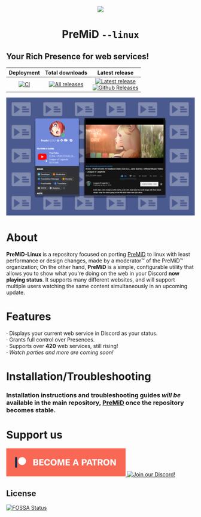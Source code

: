 <div align="center">
    <img src="https://avatars3.githubusercontent.com/u/46326568" width="128px" style="max-width:100%;">
    <h1>PreMiD <code>--linux</code></h1>
</div>

## Your Rich Presence for web services!

| Deployment | Total downloads | Latest release |
| :---: | :---: | :---: |
|  [![CI](https://github.com/doomlerd/PreMiD-Linux/workflows/CI/badge.svg?branch=master&event=push)](https://github.com/doomlerd/PreMiD-Linux/actions)  |  [![All releases](https://img.shields.io/github/downloads/doomlerd/PreMiD-Linux/total.svg?maxAge=86400)](https://github.com/doomlerd/PreMiD-Linux/releases)  |  [![Latest release](https://img.shields.io/github/v/release/doomlerd/PreMiD-Linux.svg?maxAge=86400)](https://github.com/doomlerd/PreMiD-Linux/releases) <br> [![Github Releases](https://img.shields.io/github/downloads/doomlerd/PreMiD-Linux/latest/total.svg?maxAge=86400)](https://github.com/doomlerd/PreMiD-Linux/releases)  | 

<img src=".github/example.png" draggable="false"><br>

# About

**PreMiD-Linux** is a repository focused on porting [PreMiD](https://github.com/PreMiD/PreMiD) to linux with least performance or design changes, made by a moderator™ of the PreMiD™ organization;
On the other hand, **PreMiD** is a simple, configurable utility that allows you to show what you're doing on the web in your Discord **now playing status**. It supports many different websites, and will support multiple users watching the same content simultaneously in an upcoming update.

# Features

· Displays your current web service in Discord as your status.<br>
· Grants full control over Presences.<br>
· Supports over **420** web services, still rising!<br>
· _Watch parties and more are coming soon!_

# Installation/Troubleshooting

### Installation instructions and troubleshooting guides _will be_ available in the main repository, [**PreMiD**](https://github.com/PreMiD/Linux) once the repository becomes stable.

# Support us

  <div>
    <a target="_blank" href="https://www.patreon.com/bePatron?u=4610890" data-patreon-widget-type="become-patron-button" title="Support me on Patreon!">
      <img height="75px" draggable="false" src=".github/Patreon.png">
    </a>
    <a target="_blank" href="https://discord.gg/WvfVZ8T" title="Join our Discord!">
      <img height="75px" draggable="false" src="https://discordapp.com/api/guilds/493130730549805057/widget.png?style=banner2" alt="Join our Discord!">
    </a>
  </div>

## License

[![FOSSA Status](https://app.fossa.com/api/projects/git%2Bgithub.com%2Fdoomlerd%2FPreMiD-Linux.svg?type=large)](https://app.fossa.com/projects/git%2Bgithub.com%2Fdoomlerd%2FPreMiD-Linux?ref=badge_large)
